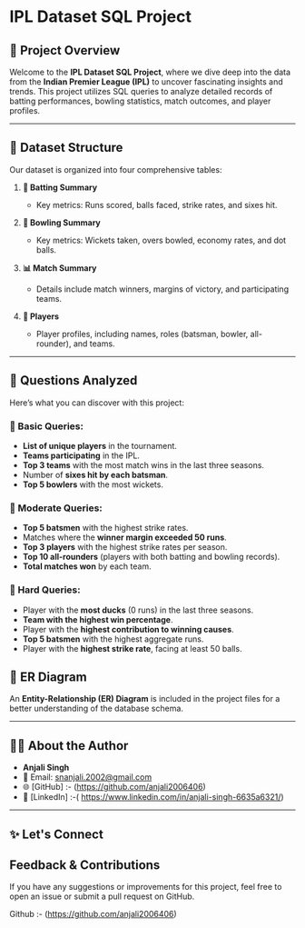 # IPL Dataset SQL Project

## 🌟 Project Overview
Welcome to the **IPL Dataset SQL Project**, where we dive deep into the data from the **Indian Premier League (IPL)** to uncover fascinating insights and trends. This project utilizes SQL queries to analyze detailed records of batting performances, bowling statistics, match outcomes, and player profiles.

---

## 📂 Dataset Structure
Our dataset is organized into four comprehensive tables:

1. **🏏 Batting Summary**
   - Key metrics: Runs scored, balls faced, strike rates, and sixes hit.

2. **🎯 Bowling Summary**
   - Key metrics: Wickets taken, overs bowled, economy rates, and dot balls.

3. **📊 Match Summary**
   - Details include match winners, margins of victory, and participating teams.

4. **👤 Players**
   - Player profiles, including names, roles (batsman, bowler, all-rounder), and teams.

---

## 🧠 Questions Analyzed
Here’s what you can discover with this project:

### 🔹 Basic Queries:
- **List of unique players** in the tournament.
- **Teams participating** in the IPL.
- **Top 3 teams** with the most match wins in the last three seasons.
- Number of **sixes hit by each batsman**.
- **Top 5 bowlers** with the most wickets.

### 🔸 Moderate Queries:
- **Top 5 batsmen** with the highest strike rates.
- Matches where the **winner margin exceeded 50 runs**.
- **Top 3 players** with the highest strike rates per season.
- **Top 10 all-rounders** (players with both batting and bowling records).
- **Total matches won** by each team.

### 🔺 Hard Queries:
- Player with the **most ducks** (0 runs) in the last three seasons.
- **Team with the highest win percentage**.
- Player with the **highest contribution to winning causes**.
- **Top 5 batsmen** with the highest aggregate runs.
- Player with the **highest strike rate**, facing at least 50 balls.


## 📜 ER Diagram
An **Entity-Relationship (ER) Diagram** is included in the project files for a better understanding of the database schema.

---

## 👩‍💻 About the Author
- **Anjali Singh**
- 📧 Email: [snanjali.2002@gmail.com](mailto:snanjali.2002@gmail.com)
- 🌐 [GitHub] :- (https://github.com/anjali2006406)
- 💼 [LinkedIn] :-( https://www.linkedin.com/in/anjali-singh-6635a6321/)

---

## ✨ Let's Connect
## Feedback & Contributions
If you have any suggestions or improvements for this project, feel free to open an issue or submit a pull request on GitHub.
  
  Github :- (https://github.com/anjali2006406)


